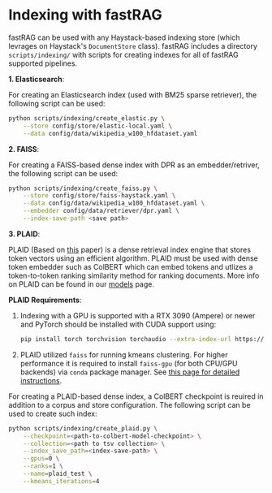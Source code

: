 # Indexing with fastRAG

fastRAG can be used with any Haystack-based indexing store (which levrages on Haystack's `DocumentStore` class).
fastRAG includes a directory `scripts/indexing/` with scripts for creating indexes for all of fastRAG supported pipelines.

**1. Elasticsearch**:

For creating an Elasticsearch index (used with BM25 sparse retriever), the following script can be used:

```sh
python scripts/indexing/create_elastic.py \
    --store config/store/elastic-local.yaml \
    --data config/data/wikipedia_w100_hfdataset.yaml
```

**2. FAISS**:

For creating a FAISS-based dense index with DPR as an embedder/retriver, the following script can be used:

```sh
python scripts/indexing/create_faiss.py \
    --store config/store/faiss-haystack.yaml \
    --data config/data/wikipedia_w100_hfdataset.yaml \
    --embedder config/data/retriever/dpr.yaml \
    --index-save-path <save path>
```

**3. PLAID**:

PLAID (Based on [this](https://doi.org/10.48550/arXiv.2205.09707) paper) is a dense retrieval index engine that stores token vectors using an efficient algorithm. PLAID must be used with dense token embedder such as ColBERT which can embed tokens and utlizes a token-to-token ranking similarity method for ranking documents.
More info on PLAID can be found in our [models](../../models) page.

**PLAID Requirements**:

1. Indexing with a GPU is supported with a RTX 3090 (Ampere) or newer and PyTorch should be installed with CUDA support using:

    ```sh
    pip install torch torchvision torchaudio --extra-index-url https://download.pytorch.org/whl/cu116
    ```

2. PLAID utilized `faiss` for running kmeans clustering. For higher performance it is required to install `faiss-gpu` (for both CPU/GPU backends) via `conda` package manager. See [this page for detailed instructions](https://github.com/facebookresearch/faiss/blob/main/INSTALL.md#installing-from-conda-forge).

For creating a PLAID-based dense index, a ColBERT checkpoint is reuired in addition to a corpus and store configuration. The following script can be used to create such index:

```sh
python scripts/indexing/create_plaid.py \
    --checkpoint=<path-to-colbert-model-checkpoint> \
    --collection=<path to tsv collection> \
    --index_save_path=<index-save-path> \
    --gpus=0 \
    --ranks=1 \
    --name=plaid_test \
    --kmeans_iterations=4
```
